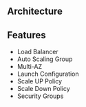 

## Architecture 

## Features

* Load Balancer
* Auto Scaling Group
* Multi-AZ 
* Launch Configuration 
* Scale UP Policy
* Scale Down Policy 
* Security Groups 
